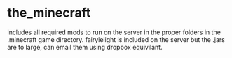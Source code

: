 # the_minecraft
includes all required mods to run on the server in the proper folders in the .minecraft game directory.
fairyielight is included on the server but the .jars are to large, can email them using dropbox equivilant.
